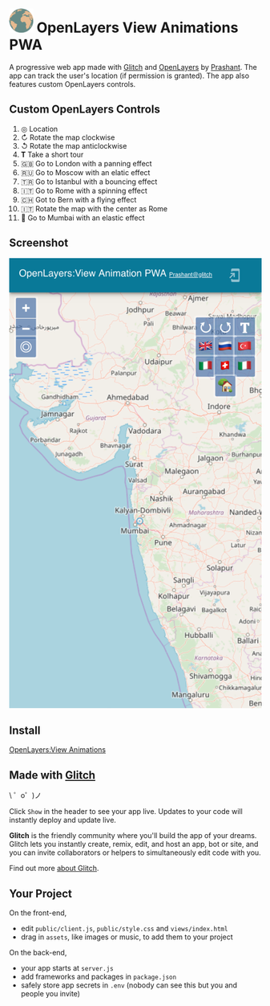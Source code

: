 # <img src="https://github.com/enigmatic7earth/openlayers-view-animations-pwa/blob/master/public/images/icons/icon-128x128.png" width="48"> OpenLayers View Animations PWA


A progressive web app made with [Glitch](https://glitch.com/) and [OpenLayers](https://openlayers.org/) by [Prashant](https://glitch.com/@enigmatic7earth). The app can track the user's location (if permission is granted). The app also features custom OpenLayers controls.

Custom OpenLayers Controls
---

1. ◎ Location  
2. ↻ Rotate the map clockwise
3. ↺ Rotate the map anticlockwise
4. 𝐓 Take a short tour
5. 🇬🇧 Go to London with a panning effect
6. 🇷🇺 Go to Moscow with an elatic effect
7. 🇹🇷 Go to Istanbul with a bouncing effect
8. 🇮🇹 Go to Rome with a spinning effect
9. 🇨🇭 Got to Bern with a flying effect
10. 🇮🇹 Rotate the map with the center as Rome
11. 🏡 Go to Mumbai with an elastic effect

Screenshot
---
<img src="https://github.com/enigmatic7earth/openlayers-view-animations-pwa/blob/master/screenshot.png" width="621">

## Install
[OpenLayers:View Animations](https://enigmatic7earth-openlayers-view-animations-pwa.glitch.me/)

Made with [Glitch](https://glitch.com/)
-------------------

\ ゜o゜)ノ

Click `Show` in the header to see your app live. Updates to your code will instantly deploy and update live.

**Glitch** is the friendly community where you'll build the app of your dreams. Glitch lets you instantly create, remix, edit, and host an app, bot or site, and you can invite collaborators or helpers to simultaneously edit code with you.

Find out more [about Glitch](https://glitch.com/about).



Your Project
------------

On the front-end,
- edit `public/client.js`, `public/style.css` and `views/index.html`
- drag in `assets`, like images or music, to add them to your project

On the back-end,
- your app starts at `server.js`
- add frameworks and packages in `package.json`
- safely store app secrets in `.env` (nobody can see this but you and people you invite)
